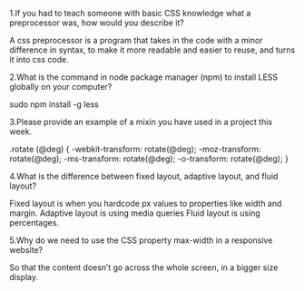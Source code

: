 1.If you had to teach someone with basic CSS knowledge what a preprocessor was, how would you describe it?

A css preprocessor is a program that takes in the code with a minor difference in syntax, to make it more readable and easier to reuse,  and turns it into css code.

2.What is the command in node package manager (npm) to install LESS globally on your computer?

sudo npm install -g less

3.Please provide an example of a mixin you have used in a project this week.

.rotate (@deg) {
	-webkit-transform: rotate(@deg);
	-moz-transform: 	 rotate(@deg);
	-ms-transform: 		 rotate(@deg);
	-o-transform: 		 rotate(@deg);
}

4.What is the difference between fixed layout, adaptive layout, and fluid layout?

Fixed layout is when you hardcode px values to properties like width and margin.
Adaptive layout is using media queries
Fluid layout is using percentages.

5.Why do we need to use the CSS property max-width in a responsive website?

So that the content doesn’t go across the whole screen, in a bigger size display.
